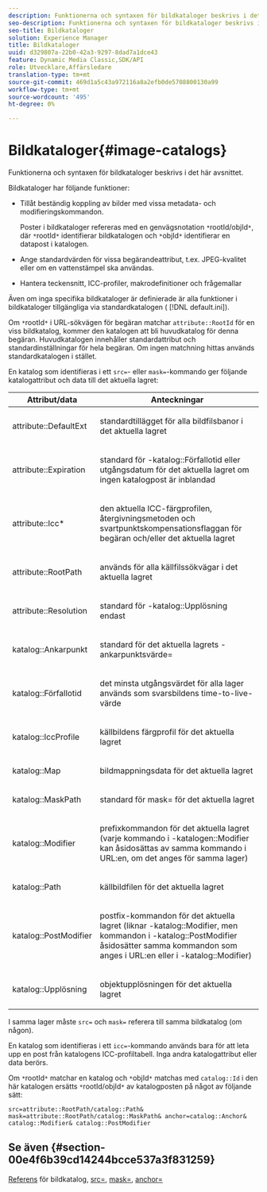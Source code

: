 ```yaml
---
description: Funktionerna och syntaxen för bildkataloger beskrivs i det här avsnittet.
seo-description: Funktionerna och syntaxen för bildkataloger beskrivs i det här avsnittet.
seo-title: Bildkataloger
solution: Experience Manager
title: Bildkataloger
uuid: d329807a-22b0-42a3-9297-8dad7a1dce43
feature: Dynamic Media Classic,SDK/API
role: Utvecklare,Affärsledare
translation-type: tm+mt
source-git-commit: 469d1a5c43a972116a8a2efb0de5708800130a99
workflow-type: tm+mt
source-wordcount: '495'
ht-degree: 0%

---
```



# Bildkataloger{#image-catalogs}

Funktionerna och syntaxen för bildkataloger beskrivs i det här avsnittet.

Bildkataloger har följande funktioner:

* Tillåt beständig koppling av bilder med vissa metadata- och modifieringskommandon.

   Poster i bildkataloger refereras med en genvägsnotation `*`rootId/objId`*`, där `*`rootId`*` identifierar bildkatalogen och `*`objId`*` identifierar en datapost i katalogen.
* Ange standardvärden för vissa begärandeattribut, t.ex. JPEG-kvalitet eller om en vattenstämpel ska användas.
* Hantera teckensnitt, ICC-profiler, makrodefinitioner och frågemallar

Även om inga specifika bildkataloger är definierade är alla funktioner i bildkataloger tillgängliga via standardkatalogen ( [!DNL default.ini]).

Om `*`rootId`*` i URL-sökvägen för begäran matchar `attribute::RootId` för en viss bildkatalog, kommer den katalogen att bli huvudkatalog för denna begäran. Huvudkatalogen innehåller standardattribut och standardinställningar för hela begäran. Om ingen matchning hittas används standardkatalogen i stället.

En katalog som identifieras i ett `src=`- eller `mask=`-kommando ger följande katalogattribut och data till det aktuella lagret:

<table id="table_D3FA66EA5D054745900DE5A120885AA8"> 
 <thead> 
  <tr> 
   <th class="entry"> <b> Attribut/data</b> </th> 
   <th class="entry"> <b> Anteckningar</b> </th> 
  </tr> 
 </thead>
 <tbody> 
  <tr> 
   <td> <p> <span class="codeph"> attribute::DefaultExt</span> </p> </td> 
   <td> <p> standardtillägget för alla bildfilsbanor i det aktuella lagret </p> </td> 
  </tr> 
  <tr> 
   <td> <p> <span class="codeph"> attribute::Expiration</span> </p> </td> 
   <td> <p> standard för <span class="codeph">-katalog::Förfallotid</span> eller utgångsdatum för det aktuella lagret om ingen katalogpost är inblandad </p> </td> 
  </tr> 
  <tr> 
   <td> <p> <span class="codeph"> attribute::Icc*</span> </p> </td> 
   <td> <p> den aktuella ICC-färgprofilen, återgivningsmetoden och svartpunktskompensationsflaggan för begäran och/eller det aktuella lagret </p> </td> 
  </tr> 
  <tr> 
   <td> <p> <span class="codeph"> attribute::RootPath</span> </p> </td> 
   <td> <p> används för alla källfilssökvägar i det aktuella lagret </p> </td> 
  </tr> 
  <tr> 
   <td> <p> <span class="codeph"> attribute::Resolution</span> </p> </td> 
   <td> <p> standard för <span class="codeph">-katalog::Upplösning</span> endast </p> </td> 
  </tr> 
  <tr> 
   <td> <p> <span class="codeph"> katalog::Ankarpunkt</span> </p> </td> 
   <td> <p> standard för det aktuella lagrets <span class="codeph">-ankarpunktsvärde=</span> </p> </td> 
  </tr> 
  <tr> 
   <td> <p> <span class="codeph"> katalog::Förfallotid</span> </p> </td> 
   <td> <p> det minsta utgångsvärdet för alla lager används som svarsbildens time-to-live-värde </p> </td> 
  </tr> 
  <tr> 
   <td> <p> <span class="codeph"> katalog::IccProfile</span> </p> </td> 
   <td> <p> källbildens färgprofil för det aktuella lagret </p> </td> 
  </tr> 
  <tr> 
   <td> <p> <span class="codeph"> katalog::Map</span> </p> </td> 
   <td> <p> bildmappningsdata för det aktuella lagret </p> </td> 
  </tr> 
  <tr> 
   <td> <p> <span class="codeph"> katalog::MaskPath</span> </p> </td> 
   <td> <p> standard för <span class="codeph"> mask=</span> för det aktuella lagret </p> </td> 
  </tr> 
  <tr> 
   <td> <p> <span class="codeph"> katalog::Modifier</span> </p> </td> 
   <td> <p> prefixkommandon för det aktuella lagret (varje kommando i <span class="codeph">-katalogen::Modifier</span> kan åsidosättas av samma kommando i URL:en, om det anges för samma lager) </p> </td> 
  </tr> 
  <tr> 
   <td> <p> <span class="codeph"> katalog::Path</span> </p> </td> 
   <td> <p> källbildfilen för det aktuella lagret </p> </td> 
  </tr> 
  <tr> 
   <td> <p> <span class="codeph"> katalog::PostModifier</span> </p> </td> 
   <td> <p> postfix-kommandon för det aktuella lagret (liknar <span class="codeph">-katalog::Modifier</span>, men kommandon i <span class="codeph">-katalog::PostModifier</span> åsidosätter samma kommandon som anges i URL:en eller i <span class="codeph">-katalog::Modifier</span>) </p> </td> 
  </tr> 
  <tr> 
   <td> <p> <span class="codeph"> katalog::Upplösning</span> </p> </td> 
   <td> <p> objektupplösningen för det aktuella lagret </p> </td> 
  </tr> 
 </tbody> 
</table>

I samma lager måste `src=` och `mask=` referera till samma bildkatalog (om någon).

En katalog som identifieras i ett `icc=`-kommando används bara för att leta upp en post från katalogens ICC-profiltabell. Inga andra katalogattribut eller data berörs.

Om `*`rootId`*` matchar en katalog och `*`objId`*` matchas med `catalog::Id` i den här katalogen ersätts `*`rootId/objId`*` av katalogposten på något av följande sätt:

`src=attribute::RootPath/catalog::Path& mask=attribute::RootPath/catalog::MaskPath& anchor=catalog::Anchor& catalog::Modifier& catalog::PostModifier`

## Se även {#section-00e4f6b39cd14244bcce537a3f831259}

[Referens](../../../../../is-api/image-catalog/image-serving-api-ref/c-image-catalog-reference/c-overview/c-overview.md#concept-9ce2b6a133de45f783e95cabc5810ac3) för bildkatalog,  [src=](../../../../../is-api/http-ref/image-serving-api-ref/c-http-protocol-reference/c-command-reference/r-src.md#reference-f6506637778c4c69bf106a7924a91ab1),  [mask=](../../../../../is-api/http-ref/image-serving-api-ref/c-http-protocol-reference/c-command-reference/r-mask.md#reference-922254e027404fb890b850e2723ee06e),  [anchor=](../../../../../is-api/http-ref/image-serving-api-ref/c-http-protocol-reference/c-command-reference/r-anchor.md#reference-6661e548ab284b82828d8d94c8ddeb7c)
